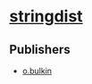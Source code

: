 # [stringdist](https://pypi.org/project/stringdist)



## Publishers
- [o.bulkin](https://pypi.org/user/o.bulkin)

